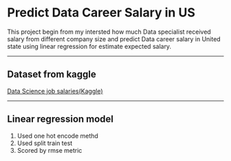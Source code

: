 # Predict Data Career Salary in US
This project begin from my intersted how much Data specialist received salary from different company size and predict Data career salary in United state using linear regression for estimate expected salary.

<hr>

## Dataset from kaggle

[Data Science job salaries(Kaggle)](https://www.kaggle.com/datasets/ruchi798/data-science-job-salaries)
<hr>

## Linear regression model
1. Used one hot encode methd
2. Used split train test
3. Scored by rmse metric
